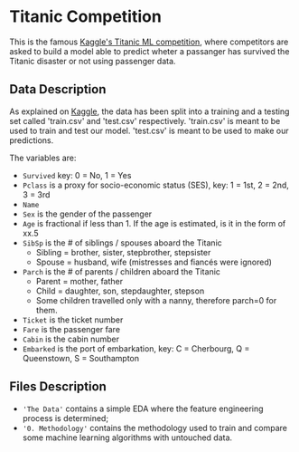 # Titanic Competition
This is the famous [Kaggle's Titanic ML competition](https://www.kaggle.com/c/titanic), where competitors are asked to build a model able to predict wheter a passanger has survived the Titanic disaster or not using passenger data.

## Data Description
As explained on [Kaggle](https://www.kaggle.com/c/titanic/data), the data has been split into a training and a testing set called 'train.csv' and 'test.csv' respectively.
'train.csv' is meant to be used to train and test our model.
'test.csv' is meant to be used to make our predictions.
 
 The variables are: 
* `Survived` key: 0 = No, 1 = Yes
* `Pclass` is a proxy for socio-economic status (SES), key: 1 = 1st, 2 = 2nd, 3 = 3rd
* `Name` 
* `Sex` is the gender of the passenger	
* `Age` is fractional if less than 1. If the age is estimated, is it in the form of xx.5
* `SibSp` is the # of siblings / spouses aboard the Titanic	
   * Sibling = brother, sister, stepbrother, stepsister
   * Spouse = husband, wife (mistresses and fiancés were ignored)
* `Parch` is the # of parents / children aboard the Titanic	
    * Parent = mother, father
    * Child = daughter, son, stepdaughter, stepson
    * Some children travelled only with a nanny, therefore parch=0 for them.
* `Ticket` is the ticket number	
* `Fare` is the passenger fare	
* `Cabin` is the cabin number
* `Embarked` is the port of embarkation, key:	C = Cherbourg, Q = Queenstown, S = Southampton

## Files Description
- `'The Data'` contains a simple EDA where the feature engineering process is determined;
- `'0. Methodology'` contains the methodology used to train and compare some machine learning algorithms with untouched data.
